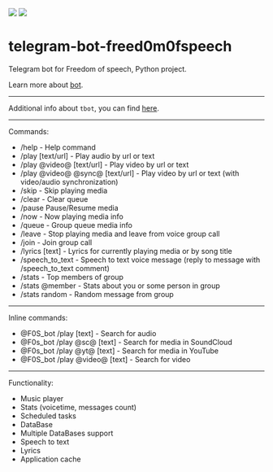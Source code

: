 <p align="left">
    <img src="https://github.com/freed0m0fspeech/tbot/actions/workflows/fly.yml/badge.svg" />
    <img src="https://uptime.betterstack.com/status-badges/v1/monitor/sjz9.svg">
</p>

telegram-bot-freed0m0fspeech
========================

Telegram bot for Freedom of speech, Python project.

Learn more about [bot](https://github.com/freed0m0fspeech/tbot/releases).

---------------

Additional info about ``tbot``, you can find [here](https://github.com/freed0m0fspeech/tbot/releases).

---------------

Commands:

  * /help - Help command
  * /play [text/url] - Play audio by url or text
  * /play @video@ [text/url] - Play video by url or text
  * /play @video@ @sync@ [text/url] - Play video by url or text (with video/audio synchronization)
  * /skip - Skip playing media
  * /clear - Clear queue
  * /pause Pause/Resume media
  * /now - Now playing media info
  * /queue - Group queue media info
  * /leave - Stop playing media and leave from voice group call
  * /join - Join group call
  * /lyrics [text] - Lyrics for currently playing media or by song title
  * /speech_to_text - Speech to text voice message (reply to message with /speech_to_text comment)
  * /stats - Top members of group
  * /stats @member - Stats about you or some person in group
  * /stats random - Random message from group

---------------

Inline commands:

  * @F0S_bot /play [text] - Search for audio
  * @F0s_bot /play @sc@ [text] - Search for media in SoundCloud
  * @F0s_bot /play @yt@ [text] - Search for media in YouTube
  * @F0S_bot /play @video@ [text] - Search for video

---------------

Functionality:

  * Music player
  * Stats (voicetime, messages count)
  * Scheduled tasks
  * DataBase
  * Multiple DataBases support
  * Speech to text
  * Lyrics
  * Application cache